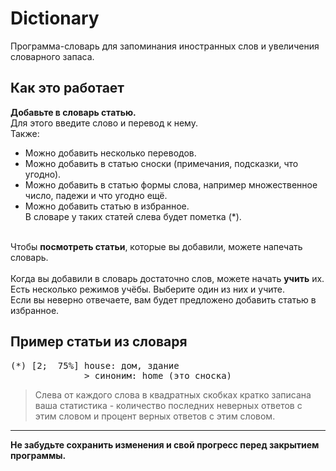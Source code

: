 # Dictionary
Программа-словарь для запоминания иностранных слов и увеличения словарного запаса.

Как это работает
---
<b>Добавьте в словарь статью.</b><br>
Для этого введите слово и перевод к нему.<br>
Также:
* Можно добавить несколько переводов.
* Можно добавить в статью сноски (примечания, подсказки, что угодно).
* Можно добавить в статью формы слова, например множественное число, падежи и что угодно ещё.
* Можно добавить статью в избранное.<br>
В словаре у таких статей слева будет пометка (*).<br>
<br>
Чтобы <b>посмотреть статьи</b>, которые вы добавили, можете напечать словарь.<br>
<br>
Когда вы добавили в словарь достаточно слов, можете начать <b>учить</b> их.<br>
Есть несколько режимов учёбы. Выберите один из них и учите.<br>
Если вы неверно отвечаете, вам будет предложено добавить статью в избранное.

Пример статьи из словаря
---
<pre>
(*) [2;  75%] house: дом, здание
              > синоним: home (это сноска)
</pre>
> Слева от каждого слова в квадратных скобках кратко записана ваша статистика - количество последних неверных ответов с этим словом и процент верных ответов с этим словом.

<hr>
<b>Не забудьте сохранить изменения и свой прогресс перед закрытием программы.</b>
